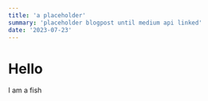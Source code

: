 ```yaml
---
title: 'a placeholder'
summary: 'placeholder blogpost until medium api linked'
date: '2023-07-23'
---
```


# Hello

I am a fish